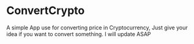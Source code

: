 # ConvertCrypto
A simple App use for converting price in Cryptocurrency, Just give your idea if you want to convert something. I will update ASAP
